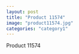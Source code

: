 ```yaml
---
layout: post
title: "Product 11574"
image: "product11574.jpg"
categories: "category1"
---
```

Product 11574
